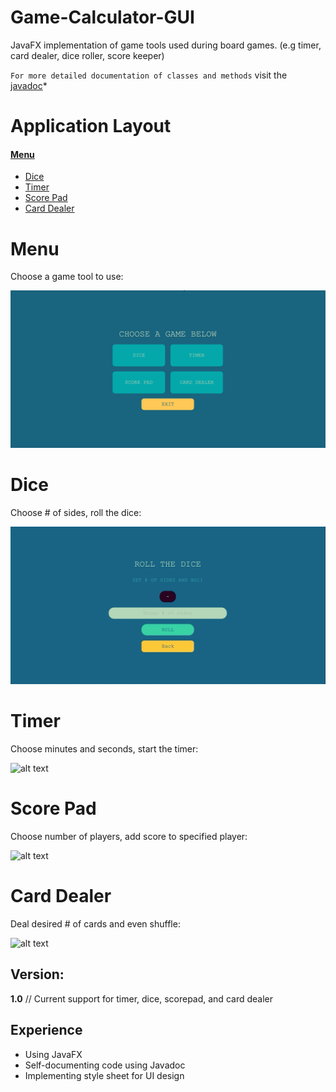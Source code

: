# Game-Calculator-GUI
JavaFX implementation of game tools used during board games. (e.g timer, card dealer, dice roller, score keeper)

`For more detailed documentation of classes and methods` visit the [javadoc](http://people.tamu.edu/~nabeelsheikh97/)*

# Application Layout
#### [Menu](#menu)
+ [Dice](#dice)
+ [Timer](#timer)
+ [Score Pad](#score-pad)
+ [Card Dealer](#card-dealer)

# Menu
Choose a game tool to use:

![alt text][menu]

[menu]: https://github.com/nsheikh97/Game-Calculator-GUI/blob/master/images/menu.png "Menu"

# Dice
Choose # of sides, roll the dice:

![alt text][dice]

[dice]: https://github.com/nsheikh97/Game-Calculator-GUI/blob/master/images/dicegif.gif "Dice"

# Timer
Choose minutes and seconds, start the timer:


![alt text][timer]

[timer]: https://github.com/nsheikh97/Game-Calculator-GUI/blob/master/images/timer.gif "Timer"

# Score Pad
Choose number of players, add score to specified player:

![alt text][score]

[score]: https://github.com/nsheikh97/Game-Calculator-GUI/blob/master/images/scorepad.gif "Score Pad"

# Card Dealer
Deal desired # of cards and even shuffle:

![alt text][card]

[card]: https://github.com/nsheikh97/Game-Calculator-GUI/blob/master/images/cardDealer.gif "Card Dealer"

## Version:

**1.0** // Current support for timer, dice, scorepad, and card dealer

## Experience
+ Using JavaFX
+ Self-documenting code using Javadoc
+ Implementing style sheet for UI design
